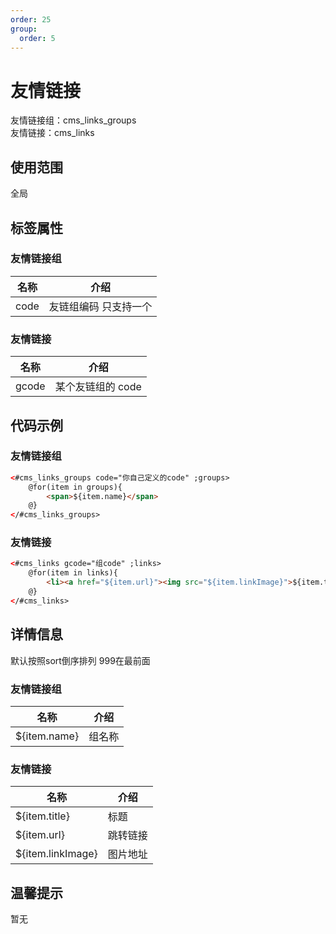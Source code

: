 ```yaml
---
order: 25
group:
  order: 5
---
```


# 友情链接

友情链接组：cms_links_groups  
友情链接：cms_links

## 使用范围

全局

## 标签属性

### 友情链接组

| 名称 | 介绍                  |
| ---- | --------------------- |
| code | 友链组编码 只支持一个 |

### 友情链接

| 名称  | 介绍              |
| ----- | ----------------- |
| gcode | 某个友链组的 code |

## 代码示例

### 友情链接组

```html
<#cms_links_groups code="你自己定义的code" ;groups>
    @for(item in groups){
        <span>${item.name}</span>
    @}
</#cms_links_groups>
```

### 友情链接

```html
<#cms_links gcode="组code" ;links>
    @for(item in links){
        <li><a href="${item.url}"><img src="${item.linkImage}">${item.title}</a></li>
    @}
</#cms_links>
```

## 详情信息

<Alert type="warning">
  默认按照sort倒序排列 999在最前面
</Alert>

### 友情链接组

| 名称         | 介绍   |
| ------------ | ------ |
| ${item.name} | 组名称 |

### 友情链接

| 名称              | 介绍     |
| ----------------- | -------- |
| ${item.title}     | 标题     |
| ${item.url}       | 跳转链接 |
| ${item.linkImage} | 图片地址 |

## 温馨提示

暂无
